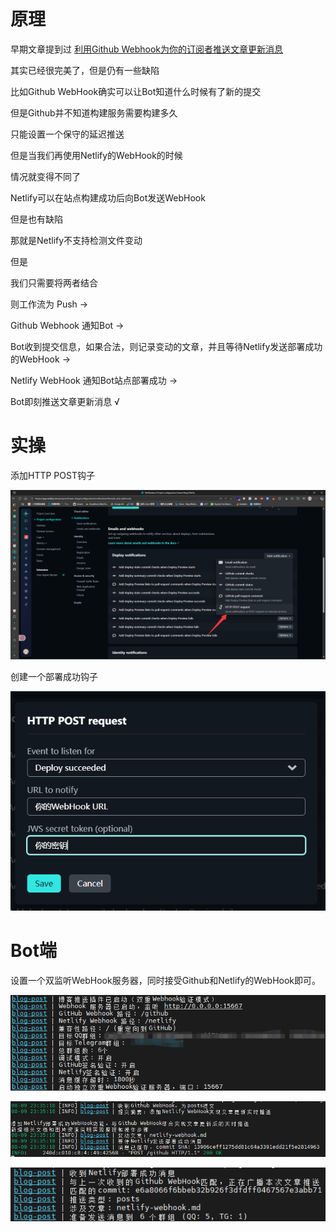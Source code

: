 
# 原理

早期文章提到过 [利用Github Webhook为你的订阅者推送文章更新消息](/posts/github-webhook)

其实已经很完美了，但是仍有一些缺陷

比如Github WebHook确实可以让Bot知道什么时候有了新的提交

但是Github并不知道构建服务需要构建多久

只能设置一个保守的延迟推送

但是当我们再使用Netlify的WebHook的时候

情况就变得不同了

Netlify可以在站点构建成功后向Bot发送WebHook

但是也有缺陷

那就是Netlify不支持检测文件变动

但是

我们只需要将两者结合

则工作流为
Push -> 

Github Webhook 通知Bot -> 

Bot收到提交信息，如果合法，则记录变动的文章，并且等待Netlify发送部署成功的WebHook -> 

Netlify WebHook 通知Bot站点部署成功 -> 

Bot即刻推送文章更新消息 √

# 实操

添加HTTP POST钩子

![](../assets/images/2025-08-09-23-15-10-image.png)

创建一个部署成功钩子

![](../assets/images/2025-08-09-23-15-40-image.png)

# Bot端

设置一个双监听WebHook服务器，同时接受Github和Netlify的WebHook即可。

![](../assets/images/2025-08-09-23-36-50-5ec10aad91b98d8d36699c7956c705f0.png)

![](../assets/images/2025-08-09-23-39-27-cfc2d6a91a07455adbcee0c491143640.png)

![](../assets/images/2025-08-09-23-57-02-image.png)
